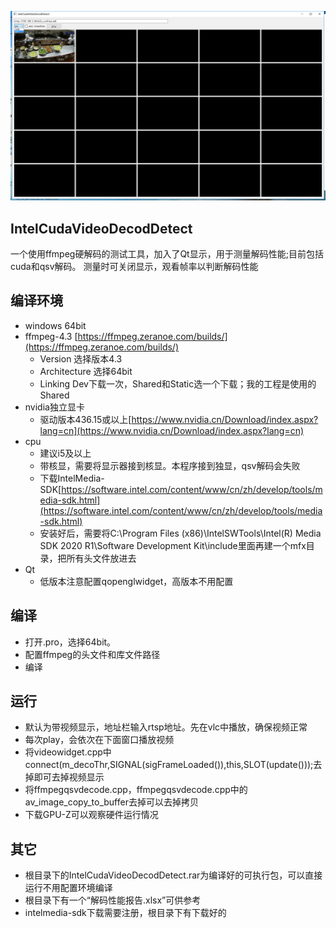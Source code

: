 ![IntelCudaVideoDecodDetect](run.png)
## IntelCudaVideoDecodDetect
一个使用ffmpeg硬解码的测试工具，加入了Qt显示，用于测量解码性能;目前包括cuda和qsv解码。
测量时可关闭显示，观看帧率以判断解码性能

## 编译环境
* windows 64bit
* ffmpeg-4.3 [https://ffmpeg.zeranoe.com/builds/](https://ffmpeg.zeranoe.com/builds/)
  * Version 选择版本4.3
  * Architecture 选择64bit
  * Linking Dev下载一次，Shared和Static选一个下载；我的工程是使用的Shared
* nvidia独立显卡
  * 驱动版本436.15或以上[https://www.nvidia.cn/Download/index.aspx?lang=cn](https://www.nvidia.cn/Download/index.aspx?lang=cn)
* cpu
  * 建议i5及以上
  * 带核显，需要将显示器接到核显。本程序接到独显，qsv解码会失败
  * 下载IntelMedia-SDK[https://software.intel.com/content/www/cn/zh/develop/tools/media-sdk.html](https://software.intel.com/content/www/cn/zh/develop/tools/media-sdk.html)
  * 安装好后，需要将C:\Program Files (x86)\IntelSWTools\Intel(R) Media SDK 2020 R1\Software Development Kit\include里面再建一个mfx目录，把所有头文件放进去
* Qt
  * 低版本注意配置qopenglwidget，高版本不用配置

## 编译
* 打开.pro，选择64bit。
* 配置ffmpeg的头文件和库文件路径
* 编译

## 运行
* 默认为带视频显示，地址栏输入rtsp地址。先在vlc中播放，确保视频正常
* 每次play，会依次在下面窗口播放视频
* 将videowidget.cpp中connect(m_decoThr,SIGNAL(sigFrameLoaded()),this,SLOT(update()));去掉即可去掉视频显示
* 将ffmpegqsvdecode.cpp，ffmpegqsvdecode.cpp中的av_image_copy_to_buffer去掉可以去掉拷贝
* 下载GPU-Z可以观察硬件运行情况

## 其它
* 根目录下的IntelCudaVideoDecodDetect.rar为编译好的可执行包，可以直接运行不用配置环境编译
* 根目录下有一个“解码性能报告.xlsx”可供参考
* intelmedia-sdk下载需要注册，根目录下有下载好的